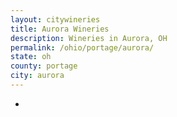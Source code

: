 ```yaml
---
layout: citywineries
title: Aurora Wineries
description: Wineries in Aurora, OH
permalink: /ohio/portage/aurora/
state: oh
county: portage
city: aurora
---
```

-

